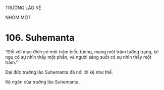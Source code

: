 TRƯỞNG LÃO KỆ

NHÓM MỘT

# 106. Suhemanta

“Đối với mục đích có một trăm biểu tượng, mang một trăm tướng trạng, kẻ ngu có sự nhìn thấy một phần, và người sáng suốt có sự nhìn thấy một trăm.”

Đại đức trưởng lão Suhemanta đã nói lời kệ như thế.

Kệ ngôn của trưởng lão Suhemanta.
